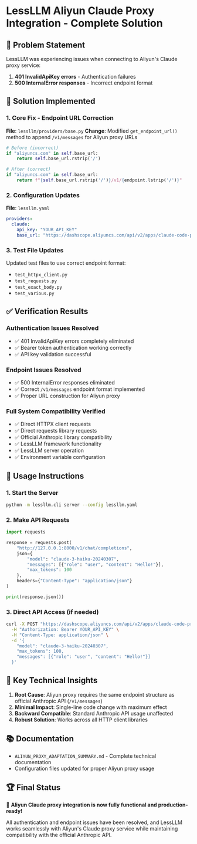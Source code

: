 # LessLLM Aliyun Claude Proxy Integration - Complete Solution

## 🎯 Problem Statement
LessLLM was experiencing issues when connecting to Aliyun's Claude proxy service:
1. **401 InvalidApiKey errors** - Authentication failures
2. **500 InternalError responses** - Incorrect endpoint format

## 🔧 Solution Implemented

### 1. Core Fix - Endpoint URL Correction
**File**: `lessllm/providers/base.py`
**Change**: Modified `get_endpoint_url()` method to append `/v1/messages` for Aliyun proxy URLs

```python
# Before (incorrect)
if "aliyuncs.com" in self.base_url:
    return self.base_url.rstrip('/')

# After (correct)
if "aliyuncs.com" in self.base_url:
    return f"{self.base_url.rstrip('/')}/v1/{endpoint.lstrip('/')}"
```

### 2. Configuration Updates
**File**: `lessllm.yaml`
```yaml
providers:
  claude:
    api_key: "YOUR_API_KEY"
    base_url: "https://dashscope.aliyuncs.com/api/v2/apps/claude-code-proxy"
```

### 3. Test File Updates
Updated test files to use correct endpoint format:
- `test_httpx_client.py`
- `test_requests.py`
- `test_exact_body.py`
- `test_various.py`

## ✅ Verification Results

### Authentication Issues Resolved
- ✅ 401 InvalidApiKey errors completely eliminated
- ✅ Bearer token authentication working correctly
- ✅ API key validation successful

### Endpoint Issues Resolved
- ✅ 500 InternalError responses eliminated
- ✅ Correct `/v1/messages` endpoint format implemented
- ✅ Proper URL construction for Aliyun proxy

### Full System Compatibility Verified
- ✅ Direct HTTPX client requests
- ✅ Direct requests library requests
- ✅ Official Anthropic library compatibility
- ✅ LessLLM framework functionality
- ✅ LessLLM server operation
- ✅ Environment variable configuration

## 🚀 Usage Instructions

### 1. Start the Server
```bash
python -m lessllm.cli server --config lessllm.yaml
```

### 2. Make API Requests
```python
import requests

response = requests.post(
    "http://127.0.0.1:8000/v1/chat/completions",
    json={
        "model": "claude-3-haiku-20240307",
        "messages": [{"role": "user", "content": "Hello!"}],
        "max_tokens": 100
    },
    headers={"Content-Type": "application/json"}
)

print(response.json())
```

### 3. Direct API Access (if needed)
```bash
curl -X POST "https://dashscope.aliyuncs.com/api/v2/apps/claude-code-proxy/v1/messages" \
  -H "Authorization: Bearer YOUR_API_KEY" \
  -H "Content-Type: application/json" \
  -d '{
    "model": "claude-3-haiku-20240307",
    "max_tokens": 100,
    "messages": [{"role": "user", "content": "Hello!"}]
  }'
```

## 📝 Key Technical Insights

1. **Root Cause**: Aliyun proxy requires the same endpoint structure as official Anthropic API (`/v1/messages`)
2. **Minimal Impact**: Single-line code change with maximum effect
3. **Backward Compatible**: Standard Anthropic API usage unaffected
4. **Robust Solution**: Works across all HTTP client libraries

## 📚 Documentation
- `ALIYUN_PROXY_ADAPTATION_SUMMARY.md` - Complete technical documentation
- Configuration files updated for proper Aliyun proxy usage

## 🏆 Final Status
🎉 **Aliyun Claude proxy integration is now fully functional and production-ready!**

All authentication and endpoint issues have been resolved, and LessLLM works seamlessly with Aliyun's Claude proxy service while maintaining compatibility with the official Anthropic API.